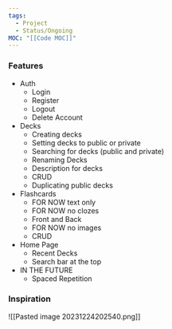 ```yaml
---
tags:
  - Project
  - Status/Ongoing
MOC: "[[Code MOC]]"
---
```


### Features
- Auth
	- Login
	- Register
	- Logout
	- Delete Account
- Decks
	- Creating decks
	- Setting decks to public or private
	- Searching for decks (public and private)
	- Renaming Decks
	- Description for decks
	- CRUD
	- Duplicating public decks
- Flashcards
	- FOR NOW text only
	- FOR NOW no clozes
	- Front and Back 
	- FOR NOW no images
	- CRUD
- Home Page
	- Recent Decks
	- Search bar at the top
- IN THE FUTURE
	- Spaced Repetition

### Inspiration
![[Pasted image 20231224202540.png]]